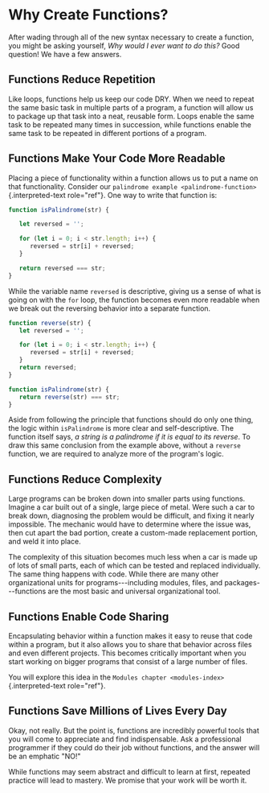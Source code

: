 # Why Create Functions?

After wading through all of the new syntax necessary to create a
function, you might be asking yourself, *Why would I ever want to do
this?* Good question! We have a few answers.

## Functions Reduce Repetition

Like loops, functions help us keep our code DRY. When we need to repeat
the same basic task in multiple parts of a program, a function will
allow us to package up that task into a neat, reusable form. Loops
enable the same task to be repeated many times in succession, while
functions enable the same task to be repeated in different portions of a
program.

## Functions Make Your Code More Readable

Placing a piece of functionality within a function allows us to put a
name on that functionality. Consider our
`palindrome example <palindrome-function>`{.interpreted-text
role="ref"}. One way to write that function is:

``` {.js linenos=""}
function isPalindrome(str) {

   let reversed = '';

   for (let i = 0; i < str.length; i++) {
      reversed = str[i] + reversed;
   }

   return reversed === str;
}
```

While the variable name `reversed` is descriptive, giving us a sense of
what is going on with the `for` loop, the function becomes even more
readable when we break out the reversing behavior into a separate
function.

``` {.js linenos=""}
function reverse(str) {
   let reversed = '';

   for (let i = 0; i < str.length; i++) {
      reversed = str[i] + reversed;
   }
   return reversed;
}

function isPalindrome(str) {
   return reverse(str) === str;
}
```

Aside from following the principle that functions should do only one
thing, the logic within `isPalindrome` is more clear and
self-descriptive. The function itself says, *a string is a palindrome if
it is equal to its reverse*. To draw this same conclusion from the
example above, without a `reverse` function, we are required to analyze
more of the program\'s logic.

## Functions Reduce Complexity

Large programs can be broken down into smaller parts using functions.
Imagine a car built out of a single, large piece of metal. Were such a
car to break down, diagnosing the problem would be difficult, and fixing
it nearly impossible. The mechanic would have to determine where the
issue was, then cut apart the bad portion, create a custom-made
replacement portion, and weld it into place.

The complexity of this situation becomes much less when a car is made up
of lots of small parts, each of which can be tested and replaced
individually. The same thing happens with code. While there are many
other organizational units for programs\-\--including modules, files,
and packages\-\--functions are the most basic and universal
organizational tool.

## Functions Enable Code Sharing

Encapsulating behavior within a function makes it easy to reuse that
code within a program, but it also allows you to share that behavior
across files and even different projects. This becomes critically
important when you start working on bigger programs that consist of a
large number of files.

You will explore this idea in the
`Modules chapter <modules-index>`{.interpreted-text role="ref"}.

## Functions Save Millions of Lives Every Day

Okay, not really. But the point is, functions are incredibly powerful
tools that you will come to appreciate and find indispensable. Ask a
professional programmer if they could do their job without functions,
and the answer will be an emphatic \"NO!\"

While functions may seem abstract and difficult to learn at first,
repeated practice will lead to mastery. We promise that your work will
be worth it.
